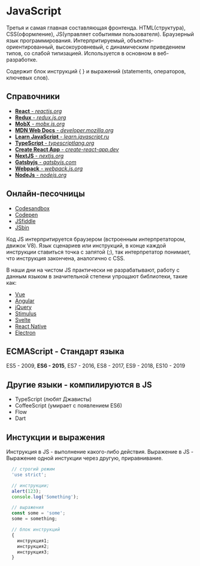# JavaScript

Третья и самая главная составляющая фронтенда. HTML(структура), CSS(оформление), JS(управляет событиями пользователя). Браузерный язык программирования. Интерпритируемый, объектно-ориентированный, высокоуровневый, с динамическим приведением типов, со слабой типизацией. Используется в основном в веб-разработке.

Содержит блок инструкций { } и выражений (statements, операторов, ключевых слов).

## Справочники

* [**React** - *reactjs.org*](https://ru.reactjs.org)
* [**Redux** - *redux.js.org*](https://redux.js.org)
* [**MobX** - *mobx.js.org*](https://mobx.js.org/README.html)
* [**MDN Web Docs** - *developer.mozilla.org*](https://developer.mozilla.org/ru/docs/Web/JavaScript/Reference)
* [**Learn JavaScript** - *learn.javascript.ru*](https://learn.javascript.ru/)
* [**TypeScript** - *typescriptlang.org*](https://www.typescriptlang.org)
* [**Create React App** - *create-react-app.dev*](https://create-react-app.dev)
* [**NextJS** - *nextjs.org*](https://nextjs.org)
* [**Gatsbyjs** - *gatsbyjs.com*](https://www.gatsbyjs.com/)
* [**Webpack** - *webpack.js.org*](https://webpack.js.org)
* [**NodeJs** - *nodejs.org*](https://nodejs.org/en)

## Онлайн-песочницы

* [Codesandbox](https://codesandbox.io/)
* [Сodepen](https://codepen.io/)
* [JSfiddle](https://jsfiddle.net)
* [JSbin](http://jsbin.com/?html,output)

Код JS интерпритируется браузером (встроенным интерпретатором, движок V8). Язык сценариев или инструкций, в конце каждой инструкции ставиться точка с запятой (;), так интерпретатор понимает, что инструкция закончена, аналогично с CSS.

В наши дни на чистом JS практически не разрабатывают, работу с данным языком в значительной степени упрощают библиотеки, такие как:

* [Vue](https://vuejs.org)
* [Angular](https://angular.io)
* [jQuery](https://jquery.com)
* [Stimulus](https://stimulus.hotwired.dev)
* [Svelte](https://svelte.dev)
* [React Native](https://reactnative.dev)
* [Electron](https://www.electronjs.org/)

## ECMAScript - Стандарт языка

ES5 - 2009, **ES6 - 2015**, ES7 - 2016, ES8 - 2017, ES9 - 2018, ES10 - 2019

## Другие языки - компилируются в JS

* TypeScript (любят Джависты)
* CoffeeScript (умирает с появлением ES6)
* Flow
* Dart

## Инстукции и выражения

Инструкция в JS - выполнение какого-либо действия. 
Выражение в JS - Выражение одной инстукции через другую, приравнивание.

```javascript
  // строгий режим
  'use strict';

  // инструкции;
  alert(123); 
  console.log('Something');

  // выражения
  const some = 'some'; 
  some = something;

  // блок инструкций
  {
    инструкция1;
    инструкция2;
    инструкция3;
  }
```
